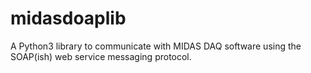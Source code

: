 # midasdoaplib
A Python3 library to communicate with MIDAS DAQ software using the SOAP(ish) web service messaging protocol.
